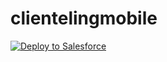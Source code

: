 # clientelingmobile

<a href="https://githubsfdeploy.herokuapp.com?owner=alison.byrne@salesforce.com&repo=clientelingmobile&ref=Master">
  <img alt="Deploy to Salesforce"
       src="https://raw.githubusercontent.com/afawcett/githubsfdeploy/master/deploy.png">
</a>